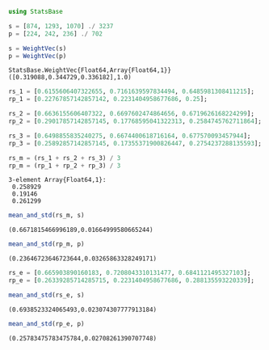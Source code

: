 

```julia
using StatsBase

s = [874, 1293, 1070] ./ 3237
p = [224, 242, 236] ./ 702

s = WeightVec(s)
p = WeightVec(p)
```




    StatsBase.WeightVec{Float64,Array{Float64,1}}([0.319088,0.344729,0.336182],1.0)




```julia
rs_1 = [0.6155606407322655, 0.7161639597834494, 0.6485981308411215];
rp_1 = [0.22767857142857142, 0.2231404958677686, 0.25];
```


```julia
rs_2 = [0.6636155606407322, 0.6697602474864656, 0.6719626168224299];
rp_2 = [0.29017857142857145, 0.17768595041322313, 0.2584745762711864];
```


```julia
rs_3 = [0.6498855835240275, 0.6674400618716164, 0.677570093457944];
rp_3 = [0.25892857142857145, 0.17355371900826447, 0.2754237288135593];
```


```julia
rs_m = (rs_1 + rs_2 + rs_3) / 3
rp_m = (rp_1 + rp_2 + rp_3) / 3
```




    3-element Array{Float64,1}:
     0.258929
     0.19146 
     0.261299




```julia
mean_and_std(rs_m, s)
```




    (0.6671815466996189,0.01664999580665244)




```julia
mean_and_std(rp_m, p)
```




    (0.23646723646723644,0.03265863328249171)




```julia
rs_e = [0.665903890160183, 0.7208043310131477, 0.6841121495327103];
rp_e = [0.26339285714285715, 0.2231404958677686, 0.288135593220339];
```


```julia
mean_and_std(rs_e, s)
```




    (0.6938523324065493,0.023074307777913184)




```julia
mean_and_std(rp_e, p)
```




    (0.25783475783475784,0.02708261390707748)




```julia

```
